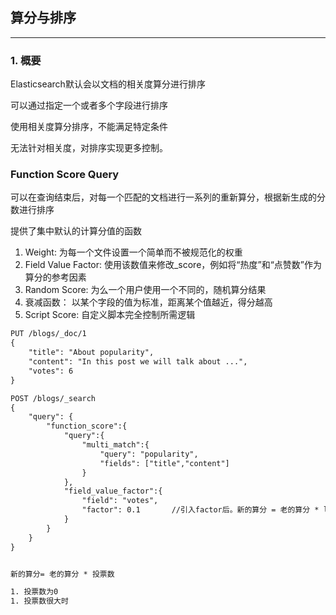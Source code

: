 ## 算分与排序
-----

### 1. 概要

Elasticsearch默认会以文档的相关度算分进行排序

可以通过指定一个或者多个字段进行排序

使用相关度算分排序，不能满足特定条件

无法针对相关度，对排序实现更多控制。


### Function Score Query

可以在查询结束后，对每一个匹配的文档进行一系列的重新算分，根据新生成的分数进行排序

提供了集中默认的计算分值的函数

1. Weight: 为每一个文件设置一个简单而不被规范化的权重
1. Field Value Factor: 使用该数值来修改_score，例如将“热度”和“点赞数”作为算分的参考因素
1. Random Score: 为么一个用户使用一个不同的，随机算分结果
1. 衰减函数： 以某个字段的值为标准，距离某个值越近，得分越高
1. Script Score: 自定义脚本完全控制所需逻辑

```html
PUT /blogs/_doc/1
{
    "title": "About popularity",
    "content": "In this post we will talk about ...",
    "votes": 6
}

POST /blogs/_search
{
    "query": {
        "function_score":{
            "query":{
                "multi_match":{
                    "query": "popularity",
                    "fields": ["title","content"]
                }
            },
            "field_value_factor":{
                "field": "votes",
                "factor": 0.1       //引入factor后。新的算分 = 老的算分 * log(1 + factor * 投票数)
            }
        }
    }
}


新的算分= 老的算分 * 投票数

1. 投票数为0
1. 投票数很大时
```